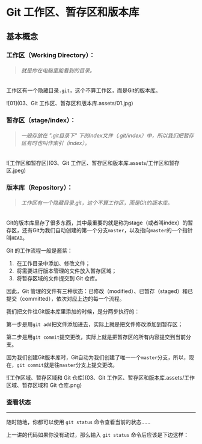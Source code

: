 # Git 工作区、暂存区和版本库

## 基本概念

### **工作区（Working Directory）：**

> ###### 就是你在电脑里能看到的目录。

工作区有一个隐藏目录`.git`，这个不算工作区，而是Git的版本库。

![01](03、Git 工作区、暂存区和版本库.assets/01.jpg)

### 暂存区（stage/index）：

> ###### 一般存放在 ".git目录下" 下的index文件（.git/index）中，所以我们把暂存区有时也叫作索引（index）。

![工作区和暂存区](03、Git 工作区、暂存区和版本库.assets/工作区和暂存区.jpeg)

### **版本库（Repository）：**

> ###### 工作区有一个隐藏目录.git，这个不算工作区，而是Git的版本库。

Git的版本库里存了很多东西，其中最重要的就是称为stage（或者叫index）的暂存区，还有Git为我们自动创建的第一个分支`master`，以及指向`master`的一个指针叫`HEAD`。



Git 的工作流程一般是酱紫：

1. ​	在工作目录中添加、修改文件；
2. ​    将需要进行版本管理的文件放入暂存区域；
3. ​    将暂存区域的文件提交到 Git 仓库。

 因此，Git 管理的文件有三种状态：已修改（modified）、已暂存（staged）和已提交（committed），依次对应上边的每一个流程。

我们把文件往Git版本库里添加的时候，是分两步执行的：

第一步是用`git add`把文件添加进去，实际上就是把文件修改添加到暂存区；

第二步是用`git commit`提交更改，实际上就是把暂存区的所有内容提交到当前分支。

因为我们创建Git版本库时，Git自动为我们创建了唯一一个`master`分支，所以，现在，`git commit`就是往`master`分支上提交更改。

![工作区域、暂存区域和 Git 仓库](03、Git 工作区、暂存区和版本库.assets/工作区域、暂存区域和 Git 仓库.png)



### **查看状态**

------


 随时随地，你都可以使用 `git status` 命令查看当前的状态……

 上一讲的代码如果你没有动过，那么输入 `git status` 命令后应该是下边这样：